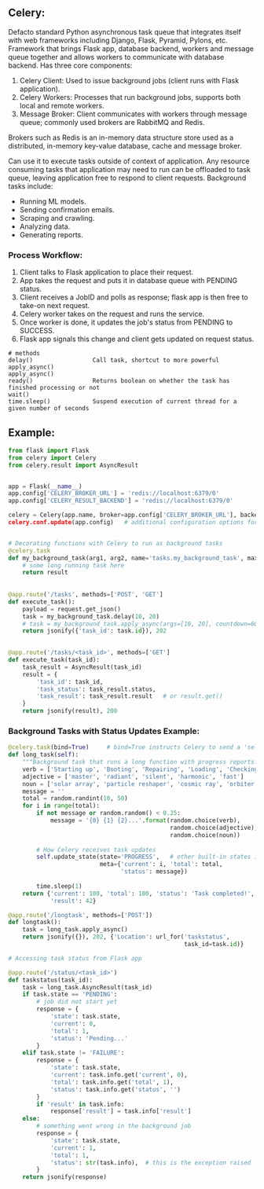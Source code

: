 ## Celery:
Defacto standard Python asynchronous task queue that integrates itself with web frameworks including Django, Flask, Pyramid, Pylons, etc. Framework that brings Flask app, database backend, workers and message queue together and allows workers to communicate with database backend. Has three core components:
1) Celery Client: Used to issue background jobs (client runs with Flask application).
2) Celery Workers: Processes that run background jobs, supports both local and remote workers.
3) Message Broker: Client communicates with workers through message queue; commonly used brokers are RabbitMQ and Redis.

Brokers such as Redis is an in-memory data structure store used as a distributed, in-memory key-value database, cache and message broker.

Can use it to execute tasks outside of context of application. Any resource consuming tasks that application may need to run can be offloaded to task queue, leaving application free to respond to client requests. Background tasks include:
- Running ML models.
- Sending confirmation emails.
- Scraping and crawling.
- Analyzing data.
- Generating reports.

### Process Workflow:
1) Client talks to Flask application to place their request.
2) App takes the request and puts it in database queue with PENDING status.
3) Client receives a JobID and polls as response; flask app is then free to take-on next request.
4) Celery worker takes on the request and runs the service.
5) Once worker is done, it updates the job's status from PENDING to SUCCESS.
6) Flask app signals this change and client gets updated on request status. 


```
# methods
delay()                 Call task, shortcut to more powerful apply_async() 
apply_async()
ready()                 Returns boolean on whether the task has finished processing or not
wait()
time.sleep()            Suspend execution of current thread for a given number of seconds
```

## Example: 

```python
from flask import Flask
from celery import Celery
from celery.result import AsyncResult


app = Flask(__name__)
app.config['CELERY_BROKER_URL'] = 'redis://localhost:6379/0'
app.config['CELERY_RESULT_BACKEND'] = 'redis://localhost:6379/0'

celery = Celery(app.name, broker=app.config['CELERY_BROKER_URL'], backend=app.config['CELERY_RESULT_BACKEND])
celery.conf.update(app.config)   # additional configuration options for Celery


# Decorating functions with Celery to run as background tasks
@celery.task
def my_background_task(arg1, arg2, name='tasks.my_background_task', max_retries=3):
    # some long running task here
    return result
    
    
@app.route('/tasks', methods=['POST', 'GET']
def execute_task():
    payload = request.get_json()
    task = my_background_task.delay(10, 20)                                
    # task = my_background_task.apply_async(args=[10, 20], countdown=60)      # runs every 60s
    return jsonify({'task_id': task.id}), 202
    

@app.route('/tasks/<task_id>', methods=['GET']
def execute_task(task_id):
    task_result = AsyncResult(task_id)
    result = {
        'task_id': task_id,
        'task_status': task_result.status,
        'task_result': task_result.result   # or result.get()
    }
    return jsonify(result), 200
```

### Background Tasks with Status Updates Example:
```python
@celery.task(bind=True)     # bind=True instructs Celery to send a 'self' argument to function
def long_task(self):
    """Background task that runs a long function with progress reports."""
    verb = ['Starting up', 'Booting', 'Repairing', 'Loading', 'Checking']
    adjective = ['master', 'radiant', 'silent', 'harmonic', 'fast']
    noun = ['solar array', 'particle reshaper', 'cosmic ray', 'orbiter', 'bit']
    message = ''
    total = random.randint(10, 50)
    for i in range(total):
        if not message or random.random() < 0.25:
            message = '{0} {1} {2}...'.format(random.choice(verb),
                                              random.choice(adjective),
                                              random.choice(noun))
        
        # How Celery receives task updates
        self.update_state(state='PROGRESS',   # other built-in states include STARTED, SUCCESS
                          meta={'current': i, 'total': total,
                                'status': message})
                                
        time.sleep(1)
    return {'current': 100, 'total': 100, 'status': 'Task completed!',
            'result': 42}
```
```python
@app.route('/longtask', methods=['POST'])
def longtask():
    task = long_task.apply_async()
    return jsonify({}), 202, {'Location': url_for('taskstatus',
                                                  task_id=task.id)}
```
```python
# Accessing task status from Flask app

@app.route('/status/<task_id>')
def taskstatus(task_id):
    task = long_task.AsyncResult(task_id)
    if task.state == 'PENDING':
        # job did not start yet
        response = {
            'state': task.state,
            'current': 0,
            'total': 1,
            'status': 'Pending...'
        }
    elif task.state != 'FAILURE':
        response = {
            'state': task.state,
            'current': task.info.get('current', 0),
            'total': task.info.get('total', 1),
            'status': task.info.get('status', '')
        }
        if 'result' in task.info:
            response['result'] = task.info['result']
    else:
        # something went wrong in the background job
        response = {
            'state': task.state,
            'current': 1,
            'total': 1,
            'status': str(task.info),  # this is the exception raised
        }
    return jsonify(response)
```
